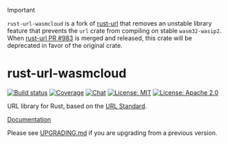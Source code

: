 > [!IMPORTANT]  
> `rust-url-wasmcloud` is a fork of [rust-url](https://github.com/servo/rust-url) that removes an unstable library feature that prevents the `url` crate from compiling on stable `wasm32-wasip2`. When [rust-url PR #983](https://github.com/servo/rust-url/pull/983) is merged and released, this crate will be deprecated in favor of the original crate.

rust-url-wasmcloud
========

[![Build status](https://github.com/servo/rust-url/workflows/CI/badge.svg)](https://github.com/servo/rust-url/actions?query=workflow%3ACI)
[![Coverage](https://codecov.io/gh/servo/rust-url/branch/master/graph/badge.svg)](https://codecov.io/gh/servo/rust-url)
[![Chat](https://img.shields.io/badge/chat-%23rust--url:mozilla.org-%2346BC99?logo=Matrix)](https://matrix.to/#/#rust-url:mozilla.org)
[![License: MIT](https://img.shields.io/badge/License-MIT-blue.svg)](LICENSE-MIT)
[![License: Apache 2.0](https://img.shields.io/badge/License-Apache%202.0-blue.svg)](LICENSE-APACHE)

URL library for Rust, based on the [URL Standard](https://url.spec.whatwg.org/).

[Documentation](https://docs.rs/url)

Please see [UPGRADING.md](https://github.com/servo/rust-url/blob/main/UPGRADING.md) if you are upgrading from a previous version.
